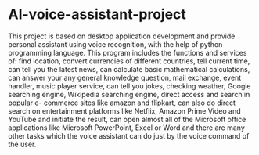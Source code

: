 # AI-voice-assistant-project
This project is based on desktop application development and provide personal assistant using voice recognition, with the help of python programming language. This program includes the functions and services of: find location, convert currencies of different countries, tell current time, can tell you the latest news, can calculate basic mathematical calculations, can answer your any general knowledge question, mail exchange, event handler, music player service, can tell you jokes, checking weather, Google searching engine, Wikipedia searching engine, direct access and search in  popular e- commerce sites like amazon and flipkart, can also do direct search on entertainment platforms like Netflix, Amazon Prime Video and YouTube  and  initiate the result, can open almost all of the Microsoft office applications like Microsoft PowerPoint, Excel or Word and there are many other tasks which the voice assistant  can do just by the voice command of the user.
